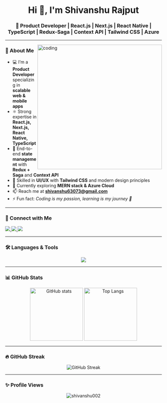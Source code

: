 <h1 align="center">Hi 👋, I'm Shivanshu Rajput</h1>
<h3 align="center">🚀 Product Developer | React.js | Next.js | React Native | TypeScript | Redux-Saga | Context API | Tailwind CSS | Azure</h3>

---

<img align="right" alt="coding" width="400" src="https://user-images.githubusercontent.com/103635801/206841304-900bfdc9-a7a1-4d1c-8dea-668bd28d8e81.gif" />

### 🌟 About Me  
- 💻 I’m a **Product Developer** specializing in **scalable web & mobile apps**  
- ⚛️ Strong expertise in **React.js, Next.js, React Native, TypeScript**  
- 🔄 End-to-end **state management** with **Redux + Saga** and **Context API**  
- 🎨 Skilled in **UI/UX** with **Tailwind CSS** and modern design principles  
- 🌱 Currently exploring **MERN stack & Azure Cloud**  
- 📫 Reach me at **shivanshu63073@gmail.com**  
- ⚡ Fun fact: *Coding is my passion, learning is my journey 🚀*  

---

### 🔗 Connect with Me  
<p align="left">
  <a href="https://www.linkedin.com/in/shivanshu-rajput-a134a5226/" target="blank">
    <img src="https://img.shields.io/badge/LinkedIn-0077B5.svg?&style=for-the-badge&logo=linkedin&logoColor=white" />
  </a>
  <a href="https://codesandbox.com/shivanshu0029" target="blank">
    <img src="https://img.shields.io/badge/CodeSandbox-000000?style=for-the-badge&logo=codesandbox&logoColor=white" />
  </a>
  <a href="https://www.hackerrank.com/@shivanshu63073" target="blank">
    <img src="https://img.shields.io/badge/HackerRank-2EC866?style=for-the-badge&logo=hackerrank&logoColor=white" />
  </a>
</p>

---

### 🛠️ Languages & Tools  
<p align="center">
  <img src="https://skillicons.dev/icons?i=html,css,js,ts,react,nextjs,redux,nodejs,express,mongodb,tailwind,git,shopify,firebase,androidstudio,flutter,azure&perline=8" />
</p>

---

### 📊 GitHub Stats  
<p align="center">
  <img src="https://github-readme-stats.vercel.app/api?username=shivanshu002&show_icons=true&theme=radical" alt="GitHub stats" height="170" />
  <img src="https://github-readme-stats.vercel.app/api/top-langs/?username=shivanshu002&layout=compact&theme=radical" alt="Top Langs" height="170" />
</p>

---

### 🔥 GitHub Streak  
<p align="center">
  <img src="https://github-readme-streak-stats.herokuapp.com?user=shivanshu002&theme=radical" alt="GitHub Streak" />
</p>

---

### ✨ Profile Views  
<p align="center">
  <img src="https://komarev.com/ghpvc/?username=shivanshu002&label=Profile%20views&color=blueviolet&style=flat-square" alt="shivanshu002" />
</p>
